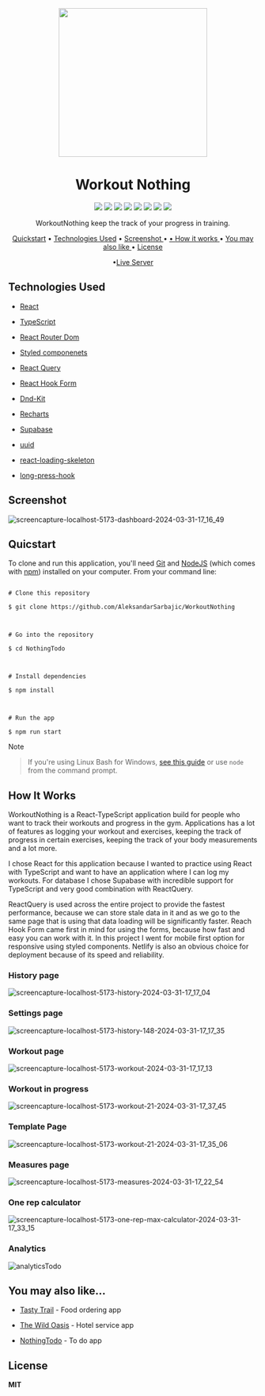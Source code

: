 <div  align="center">

<img  width="300"  src="https://github.com/AleksandarSarbajic/WorkoutNothing/assets/114814838/77ed7c3d-a54d-4f9d-8680-eef1e89a82c6"/>

</div>

<div  align="center">

<h1>Workout Nothing</h1>

</div>

<div align="center">
<img src="https://img.shields.io/npm/v/npm.svg?logo=npm"/>
<img src="https://img.shields.io/badge/react-v18.2.0-blue?logo=react"/>
<img src="https://img.shields.io/badge/typescript-v18.2.15-blue?logo=typescript"/>
<img src="https://img.shields.io/badge/reactrouterdom-v6.18.0-red?logo=reactrouter"/>
<img src="https://img.shields.io/badge/styledcomponents-v6.1.1-pink?logo=styledcomponents"/>
<img src="https://img.shields.io/badge/reactquery-v5.8.4-red?logo=reactquery"/>
<img src="https://img.shields.io/badge/reacthookform-v7.48.2-pink?logo=reacthookform"/>
<img src="https://img.shields.io/badge/supabase-v2.38.4-green?logo=supabase"/>
</div>

<p  align="center">WorkoutNothing keep the track of your progress in training.</p>

<div  align="center">

<a  href="#quicstart"  >Quickstart</a> • <a  href="#technologies-used"  align="center">Technologies Used</a> • <a  href="#screenshot"  align="center"> Screenshot </a> • <a  href="#you-may-also-like"  align="center"> • <a  href="#how-it-works"  align="center"> How it works </a> • <a  align="center"  href="you-may-also-like"> You may also like </a> • <a  href="#license"  align="center"> License </a>

•<a  href="https://workoutnothing.netlify.app/dashboard"  align="Center">Live Server</a>

</div>

## Technologies Used

- [React](https://react.dev/)

- [TypeScript](https://www.typescriptlang.org/)

- [React Router Dom](https://reactrouter.com/en/main)

- [Styled componenets](https://styled-components.com/)

- [React Query](https://tanstack.com/query/v3/)

- [React Hook Form](https://www.react-hook-form.com/)

- [Dnd-Kit](https://dndkit.com/)

- [Recharts](https://recharts.org/en-US/)

- [Supabase](https://supabase.com/)

- [uuid](https://github.com/uuidjs/uuid)

- [react-loading-skeleton](https://github.com/dvtng/react-loading-skeleton)

- [long-press-hook](https://minwork.gitbook.io/long-press-hook)

## Screenshot

![screencapture-localhost-5173-dashboard-2024-03-31-17_16_49](https://github.com/AleksandarSarbajic/WorkoutNothing/assets/114814838/b831cc15-f432-4f63-8ca5-3f529ffc29d6)

## Quicstart

To clone and run this application, you'll need [Git](https://git-scm.com/) and [NodeJS](https://nodejs.org/en) (which comes with [npm](https://www.npmjs.com/)) installed on your computer. From your command line:

```

# Clone this repository

$ git clone https://github.com/AleksandarSarbajic/WorkoutNothing



# Go into the repository

$ cd NothingTodo



# Install dependencies

$ npm install



# Run the app

$ npm run start

```

> [!NOTE]

> If you're using Linux Bash for Windows, [see this guide](https://www.howtogeek.com/261575/how-to-run-graphical-linux-desktop-applications-from-windows-10s-bash-shell/) or use `node` from the command prompt.

## How It Works

WorkoutNothing is a React-TypeScript application build for people who want to track their workouts and progress in the gym. Applications has a lot of features as logging your workout and exercises, keeping the track of progress in certain exercises, keeping the track of your body measurements and a lot more.

I chose React for this application because I wanted to practice using React with TypeScript and want to have an application where I can log my workouts. For database I chose Supabase with incredible support for TypeScript and very good combination with ReactQuery.

ReactQuery is used across the entire project to provide the fastest performance, because we can store stale data in it and as we go to the same page that is using that data loading will be significantly faster. Reach Hook Form came first in mind for using the forms, because how fast and easy you can work with it. In this project I went for mobile first option for responsive using styled components. Netlify is also an obvious choice for deployment because of its speed and reliability.

### History page

![screencapture-localhost-5173-history-2024-03-31-17_17_04](https://github.com/AleksandarSarbajic/WorkoutNothing/assets/114814838/9bccc562-f56a-430d-8158-fafb2cbf5711)

### Settings page

![screencapture-localhost-5173-history-148-2024-03-31-17_17_35](https://github.com/AleksandarSarbajic/WorkoutNothing/assets/114814838/94cc8594-0b62-4828-a114-5681a8e65e2c)

### Workout page

![screencapture-localhost-5173-workout-2024-03-31-17_17_13](https://github.com/AleksandarSarbajic/WorkoutNothing/assets/114814838/94d09b51-7247-4840-8209-4f0d84c6db21)

### Workout in progress

![screencapture-localhost-5173-workout-21-2024-03-31-17_37_45](https://github.com/AleksandarSarbajic/WorkoutNothing/assets/114814838/715c8d37-e197-4b0a-9190-4add98d48e39)

### Template Page

![screencapture-localhost-5173-workout-21-2024-03-31-17_35_06](https://github.com/AleksandarSarbajic/WorkoutNothing/assets/114814838/347ecfe5-3d28-4033-965a-af8a5e5da1b6)

### Measures page

![screencapture-localhost-5173-measures-2024-03-31-17_22_54](https://github.com/AleksandarSarbajic/WorkoutNothing/assets/114814838/49003140-6d49-4938-b17f-d9cc590f2804)

### One rep calculator

![screencapture-localhost-5173-one-rep-max-calculator-2024-03-31-17_33_15](https://github.com/AleksandarSarbajic/WorkoutNothing/assets/114814838/b3ccfebf-c2c8-40c8-b326-26e4d998c166)

### Analytics

![analyticsTodo](https://github.com/AleksandarSarbajic/NothingTodo/assets/114814838/9965c37e-e02f-4831-9b5e-9c1de2f296b7)

## You may also like...

- [Tasty Trail](https://github.com/AleksandarSarbajic/the-wild-oasis) - Food ordering app

- [The Wild Oasis](https://github.com/AleksandarSarbajic/the-wild-oasis) - Hotel service app

- [NothingTodo](https://github.com/AleksandarSarbajic/NothingTodo) - To do app

## License

**MIT**
